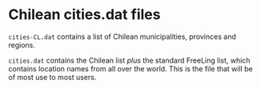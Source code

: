 # Chilean cities.dat files

`cities-CL.dat` contains a list of Chilean municipalities, provinces and regions.

`cities.dat` contains the Chilean list *plus* the standard FreeLing list, which contains location names from all over the world. This is the file that will be of most use to most users.
